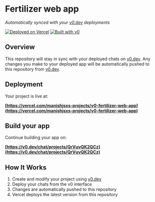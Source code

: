 # Fertilizer web app

*Automatically synced with your [v0.dev](https://v0.dev) deployments*

[![Deployed on Vercel](https://img.shields.io/badge/Deployed%20on-Vercel-black?style=for-the-badge&logo=vercel)](https://vercel.com/manishjsxs-projects/v0-fertilizer-web-app)
[![Built with v0](https://img.shields.io/badge/Built%20with-v0.dev-black?style=for-the-badge)](https://v0.dev/chat/projects/QrVuvQK2QCz)

## Overview

This repository will stay in sync with your deployed chats on [v0.dev](https://v0.dev).
Any changes you make to your deployed app will be automatically pushed to this repository from [v0.dev](https://v0.dev).

## Deployment

Your project is live at:

**[https://vercel.com/manishjsxs-projects/v0-fertilizer-web-app](https://vercel.com/manishjsxs-projects/v0-fertilizer-web-app)**

## Build your app

Continue building your app on:

**[https://v0.dev/chat/projects/QrVuvQK2QCz](https://v0.dev/chat/projects/QrVuvQK2QCz)**

## How It Works

1. Create and modify your project using [v0.dev](https://v0.dev)
2. Deploy your chats from the v0 interface
3. Changes are automatically pushed to this repository
4. Vercel deploys the latest version from this repository